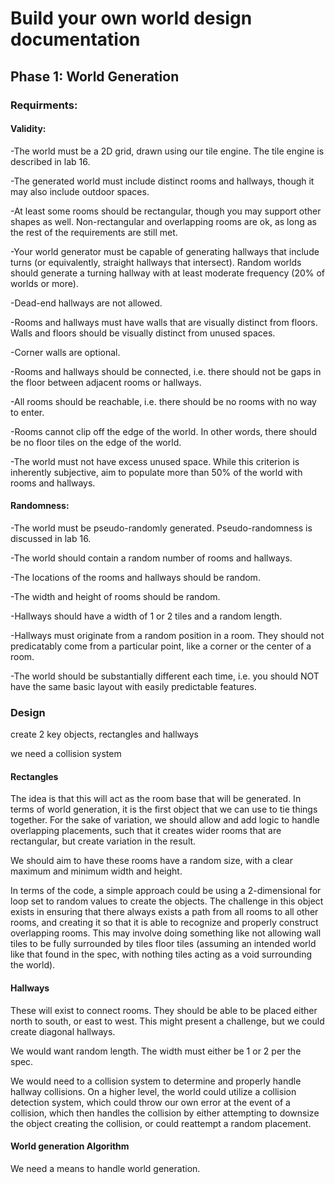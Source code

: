 # Build your own world design documentation

## Phase 1: World Generation

### Requirments:
#### Validity:

-The world must be a 2D grid, drawn using our tile engine. The tile engine is described in lab 16.

-The generated world must include distinct rooms and hallways, though it may also include outdoor spaces.

-At least some rooms should be rectangular, though you may support other shapes as well. Non-rectangular and overlapping rooms are ok, as long as the rest of the requirements are still met.

-Your world generator must be capable of generating hallways that include turns (or equivalently, straight hallways that intersect). Random worlds should generate a turning hallway with at least moderate frequency (20% of worlds or more).

-Dead-end hallways are not allowed.

-Rooms and hallways must have walls that are visually distinct from floors. Walls and floors should be visually distinct from unused spaces.

-Corner walls are optional.

-Rooms and hallways should be connected, i.e. there should not be gaps in the floor between adjacent rooms or hallways.

-All rooms should be reachable, i.e. there should be no rooms with no way to enter.

-Rooms cannot clip off the edge of the world. In other words, there should be no floor tiles on the edge of the world.

-The world must not have excess unused space. While this criterion is inherently subjective, aim to populate more than 50% of the world with rooms and hallways.
 
#### Randomness:


-The world must be pseudo-randomly generated. Pseudo-randomness is discussed in lab 16.

-The world should contain a random number of rooms and hallways.

-The locations of the rooms and hallways should be random.

-The width and height of rooms should be random.

-Hallways should have a width of 1 or 2 tiles and a random length.

-Hallways must originate from a random position in a room. They should not predicatably come from a particular point, like a corner or the center of a room.

-The world should be substantially different each time, i.e. you should NOT have the same basic layout with easily predictable features.

### Design

create 2 key objects, rectangles and hallways 

we need a collision system

#### Rectangles

The idea is that this will act as the room base that will be generated. In terms of world generation, it is the first
object that we can use to tie things together. For the sake of variation, we should allow and add logic to handle 
overlapping placements, such that it creates wider rooms that are rectangular, but create variation in the result.

We should aim to have these rooms have a random size, with a clear maximum and minimum width and height.

In terms of the code, a simple approach could be using a 2-dimensional for loop set to random values to create the
objects. The challenge in this object exists in ensuring that there always exists a path from all rooms to all other
rooms, and creating it so that it is able to recognize and properly construct overlapping rooms. This may involve 
doing something like not allowing wall tiles to be fully surrounded by tiles floor tiles (assuming an intended world
 like that found in the spec, with nothing tiles acting as a void surrounding the world). 

#### Hallways

These will exist to connect rooms. They should be able to be placed either north to south, or east to west. 
This might present a challenge, but we could create diagonal hallways. 

We would want random length. The width must either be 1 or 2 per the spec. 

We would need to a collision system to determine and properly handle hallway collisions. On a higher level, the world
could utilize a collision detection system, which could throw our own error at the event of a collision, which then 
handles the collision by either attempting to downsize the object creating the collision, or could reattempt a random
placement. 

#### World generation Algorithm

We need a means to handle world generation.